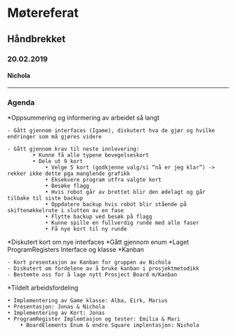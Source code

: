 # Møtereferat
## Håndbrekket
### 20.02.2019
#### Nichola
------

### Agenda 
 *Oppsummering og informering av arbeidet så langt
 
 	- Gått gjennom interfaces (Igame), diskutert hva de gjør og hvilke endringer som må gjøres videre
	
	- Gått gjennom krav til neste innlevering: 
	 		• Kunne få alle typene bevegelseskort
		 	• Dele ut 9 kort
		        • Velge 5 kort (godkjenne valg/si “nå er jeg klar”) -> rekker ikke dette pga manglende grafikk
		        • Eksekvere program utfra valgte kort
		        • Besøke flagg
		        • Hvis robot går av brettet blir den ødelagt og går tilbake til siste backup
		        • Oppdatere backup hvis robot blir stående på skiftenøkkelrute i slutten av en fase
		        • Flytte backup ved besøk på flagg
		        • Kunne spille en fullverdig runde med alle faser
		        • Få nye kort til ny runde

*Diskutert kort om nye interfaces
*Gått gjennom enum
*Laget ProgramRegisters Interface og klasse
*Kanban

	- Kort presentasjon av Kanban for gruppen av Nichola
	- Diskutert om fordelene av å bruke kanban i prosjektmetodikk
	- Bestemte oss for å lage nytt Prosject Board m/Kanban
	
	
*Tildelt arbeidsfordeling

	• Implementering av Game klasse: Alba, Eirk, Marius
  	• Presentasjon: Jonas & Nichola
	• Implementering av Kort: Jonas
	• ProgramRegister Implemtasjon og tester: Emilia & Mari
        • BoardElements Enum & endre Square implentasjon: Nichola
        

   
